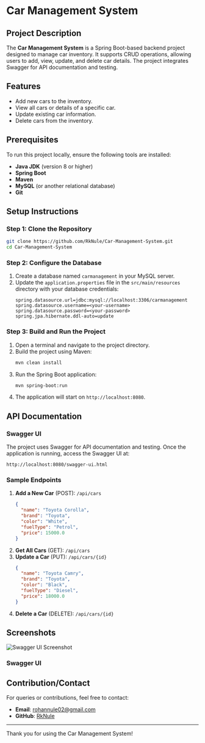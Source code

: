 # Car Management System

## Project Description

The **Car Management System** is a Spring Boot-based backend project designed to manage car inventory. It supports CRUD operations, allowing users to add, view, update, and delete car details. The project integrates Swagger for API documentation and testing.

## Features

- Add new cars to the inventory.
- View all cars or details of a specific car.
- Update existing car information.
- Delete cars from the inventory.

## Prerequisites

To run this project locally, ensure the following tools are installed:

- **Java JDK** (version 8 or higher)
- **Spring Boot**
- **Maven**
- **MySQL** (or another relational database)
- **Git**

## Setup Instructions

### Step 1: Clone the Repository

```bash
git clone https://github.com/RkNule/Car-Management-System.git
cd Car-Management-System
```

### Step 2: Configure the Database

1. Create a database named `carmanagement` in your MySQL server.
2. Update the `application.properties` file in the `src/main/resources` directory with your database credentials:
   ```properties
   spring.datasource.url=jdbc:mysql://localhost:3306/carmanagement
   spring.datasource.username=<your-username>
   spring.datasource.password=<your-password>
   spring.jpa.hibernate.ddl-auto=update
   ```

### Step 3: Build and Run the Project

1. Open a terminal and navigate to the project directory.
2. Build the project using Maven:
   ```bash
   mvn clean install
   ```
3. Run the Spring Boot application:
   ```bash
   mvn spring-boot:run
   ```
4. The application will start on `http://localhost:8080`.

## API Documentation

### Swagger UI

The project uses Swagger for API documentation and testing. Once the application is running, access the Swagger UI at:

```
http://localhost:8080/swagger-ui.html
```

### Sample Endpoints

1. **Add a New Car** (POST): `/api/cars`
   ```json
   {
     "name": "Toyota Corolla",
     "brand": "Toyota",
     "color": "White",
     "fuelType": "Petrol",
     "price": 15000.0
   }
   ```
2. **Get All Cars** (GET): `/api/cars`
3. **Update a Car** (PUT): `/api/cars/{id}`
   ```json
   {
     "name": "Toyota Camry",
     "brand": "Toyota",
     "color": "Black",
     "fuelType": "Diesel",
     "price": 18000.0
   }
   ```
4. **Delete a Car** (DELETE): `/api/cars/{id}`

## Screenshots

![Swagger UI Screenshot](https://github.com/RkNule/Car-Management-System/commit/01294f79e2393ece2d2bfc77bcd12001164689e8)

### Swagger UI



## Contribution/Contact

For queries or contributions, feel free to contact:

- **Email**: [rohannule02@gmail.com](mailto\:rohannule02@gmail.com)
- **GitHub**: [RkNule](https://github.com/RkNule)

---

Thank you for using the Car Management System!



